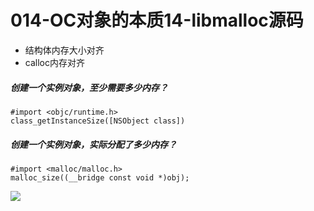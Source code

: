 # 014-OC对象的本质14-libmalloc源码

* 结构体内存大小对齐
* calloc内存对齐

##### 创建一个实例对象，至少需要多少内存？

```
#import <objc/runtime.h>
class_getInstanceSize([NSObject class])
```
##### 创建一个实例对象，实际分配了多少内存？
```
#import <malloc/malloc.h>
malloc_size((__bridge const void *)obj);
```



![](http://oriq21dog.bkt.clouddn.com/20180826214903.png)

